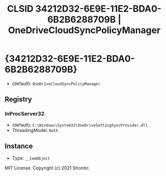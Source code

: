 ﻿---
title: "CLSID 34212D32-6E9E-11E2-BDA0-6B2B6288709B | OneDriveCloudSyncPolicyManager"
excerpt: What is COM-Object CLSID 34212D32-6E9E-11E2-BDA0-6B2B6288709B?
---

# {34212D32-6E9E-11E2-BDA0-6B2B6288709B}

* (default): `OneDriveCloudSyncPolicyManager`

## Registry


### InProcServer32

* (default): `C:\Windows\System32\OneDriveSettingSyncProvider.dll`
* ThreadingModel: `Both`

## Instance

* Type: `__ComObject`

MIT License. Copyright (c) 2021 Strontic.


